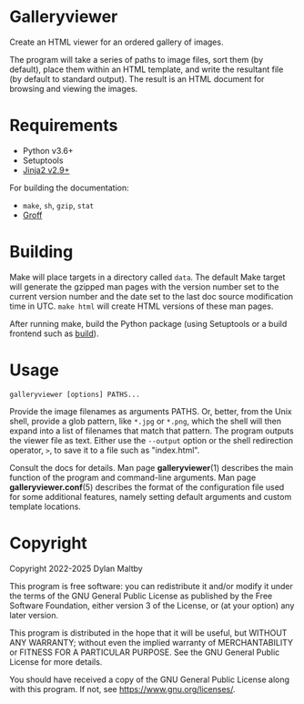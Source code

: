 Galleryviewer
=============

Create an HTML viewer for an ordered gallery of images.

The program will take a series of paths to image files, sort them (by
default), place them within an HTML template, and write the resultant
file (by default to standard output).
The result is an HTML document for browsing and viewing the images.

Requirements
============

-   Python v3.6+
-   Setuptools
-   [Jinja2
    v2.9+](https://palletsprojects.com/p/jinja/ "Jinja2 template engine")

For building the documentation:

-   `make`, `sh`, `gzip`, `stat`
-   [Groff](https://www.gnu.org/software/groff/ "GNU troff (Groff)")

Building
========

Make will place targets in a directory called `data`.
The default Make target will generate the gzipped man pages
with the version number set to the current version number
and the date set to the last doc source modification time in UTC.
`make html` will create HTML versions of these man pages.

After running make, build the Python package
(using Setuptools or a build frontend such as
[build](https://pypi.org/project/build/)).

Usage
=====

    galleryviewer [options] PATHS...

Provide the image filenames as arguments PATHS.
Or, better, from the Unix shell,
provide a glob pattern, like `*.jpg` or `*.png`,
which the shell will then expand into a list of filenames that match that
pattern.
The program outputs the viewer file as text.
Either use the `--output` option or the shell redirection operator, `>`,
to save it to a file such as "index.html".

Consult the docs for details.
Man page **galleryviewer**(1) describes the main function of the program
and command-line arguments.
Man page **galleryviewer.conf**(5) describes the format of the
configuration file used for some additional features, namely setting
default arguments and custom template locations.

Copyright
=========

Copyright 2022-2025 Dylan Maltby

This program is free software: you can redistribute it and/or modify it under the terms of the GNU General Public License as published by the Free Software Foundation, either version 3 of the License, or (at your option) any later version.

This program is distributed in the hope that it will be useful, but WITHOUT ANY WARRANTY; without even the implied warranty of MERCHANTABILITY or FITNESS FOR A PARTICULAR PURPOSE. See the GNU General Public License for more details.

You should have received a copy of the GNU General Public License along with this program. If not, see <https://www.gnu.org/licenses/>.
